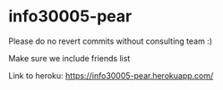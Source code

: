 # info30005-pear

Please do no revert commits without consulting team :)

Make sure we include friends list

Link to heroku:
https://info30005-pear.herokuapp.com/
